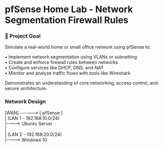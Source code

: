 # pfSense Home Lab - Network Segmentation Firewall Rules

### 🎯 Project Goal
Simulate a real-world home or small office network using pfSense to:

• Implement network segmentation using VLANs or subnetting                                                                                                                                                                                         
• Create and enforce firewall rules between networks                                                                                                                                                   
• Configure services like DHCP, DNS, and NAT                                                                                                                                                   
• Monitor and analyze traffic flows with tools like Wireshark                                                                                                                                                   

Demonstrates an understanding of core networking, access control, and secure architecture.

### Network Design                                                                                                                                                   
[WAN] ------> [ pfSense ]                                                                                                                                                   
                 | (LAN 1 - 192.168.10.0/24)                                                                                                                                                   
                 |----> Ubuntu Server                                                                                                                                                   
                 |                                                                                                                                                   
                 | (LAN 2 - 192.168.20.0/24)                                                                                                                                                   
                 |----> Windows 10                                                                                                                                                   
